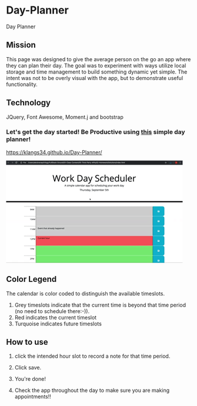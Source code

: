 # Day-Planner
Day Planner

## Mission
This page was designed to give the average person on the go an app where they can plan their day.  The goal was to experiment with ways utilize local storage and time management to build something dynamic yet simple.  The intent was not to be overly visual with the app, but to demonstrate useful functionality.

## Technology 
JQuery, Font Awesome, Moment.j and bootstrap

### Let's get the day started!  Be Productive using [this](https://klangs34.github.io/Day-Planner/) simple day planner!

https://klangs34.github.io/Day-Planner/

![Day Planner](./DayPlanner.gif)

## Color Legend

The calendar is color coded to distinguish the available timeslots.

1. Grey timeslots indicate that the current time is beyond that time period (no need to schedule there:-)).
1. Red indicates the current timeslot
1. Turquoise indicates future timeslots

## How to use

1. click the intended hour slot to record a note for that time period.

1. Click save.

1. You're done!  

1. Check the app throughout the day to make sure you are making appointments!!
